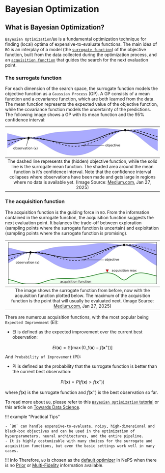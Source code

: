 # Bayesian Optimization

## What is Bayesian Optimization?

`Bayesian Optimization`/`BO` is a fundamental optimization technique for finding (local) optima of expensive-to-evaluate functions. The main idea of `BO` is an interplay of a model (the [`surrogate function`](../search_algorithms/bayesian_optimization.md#the-surrogate-function)) of the objective function, built from the data collected during the optimization process, and an [`acquisition function`](../search_algorithms/bayesian_optimization.md#the-acquisition-function) that guides the search for the next evaluation point.

### The surrogate function

For each dimension of the search space, the surrogate function models the objective function as a `Gaussian Process` (GP). A GP consists of a mean function and a covariance function, which are both learned from the data. The mean function represents the expected value of the objective function, while the covariance function models the uncertainty of the predictions.
The following image shows a GP with its mean function and the 95% confidence interval:

|![GP](../../doc_images/optimizers/bo_surrogate.jpg)|
|:--:|
|The dashed line represents the (hidden) objective function, while the solid line is the surrogate mean function. The shaded area around the mean function is it's confidence interval. Note that the confidence interval collapses where observations have been made and gets large in regions where no data is available yet. (Image Source: [Medium.com](https://towardsdatascience.com/shallow-understanding-on-bayesian-optimization-324b6c1f7083), Jan 27, 2025)|

### The acquisition function

The acquisition function is the guiding force in `BO`. From the information contained in the surrogate function, the acquisition function suggests the next evaluation point. It balances the trade-off between exploration (sampling points where the surrogate function is uncertain) and exploitation (sampling points where the surrogate function is promising).

|![Acquisition function](../../doc_images/optimizers/bo_acqu.jpg)|
|:--:|
|The image shows the surrogate function from before, now with the acquisition function plotted below. The maximum of the acquisition function is the point that will usually be evaluated next. (Image Source: [Medium.com](https://towardsdatascience.com/shallow-understanding-on-bayesian-optimization-324b6c1f7083), Jan 27, 2025)|

There are numerous acquisition functions, with the most popular being `Expected Improvement` (EI):

- EI is defined as the expected improvement over the current best observation:

$$EI(\boldsymbol{x}) = \mathbb{E}[\max(0, f(\boldsymbol{x}) - f(\boldsymbol{x}^+))]$$

And `Probability of Improvement` (PI):

- PI is defined as the probability that the surrogate function is better than the current best observation:

$$PI(\boldsymbol{x}) = P(f(\boldsymbol{x}) > f(\boldsymbol{x}^+))$$

where $f(\boldsymbol{x})$ is the surrogate function and $f(\boldsymbol{x}^+)$ is the best observation so far.

To read more about `BO`, please refer to this [`Bayesian Optimization` tutorial](https://arxiv.org/abs/1807.02811) or this article on [Towards Data Science](https://towardsdatascience.com/bayesian-optimization-concept-explained-in-layman-terms-1d2bcdeaf12f).

!!! example "Practical Tips"

    - `BO` can handle expensive-to-evaluate, noisy, high-dimensional and black-box objectives and can be used in the optimization of hyperparameters, neural architectures, and the entire pipeline.
    - It is highly costumizable with many choices for the surrogate and acquisition functions, but even the basic settings work well in many cases.

!!! info
    Therefore, `BO` is chosen as the [default optimizer](../../reference/optimizers.md#21-automatic-optimizer-selection) in NePS when there is no [Prior](../search_algorithms/prior.md) or [Multi-Fidelity](../search_algorithms/multifidelity.md) information available.
